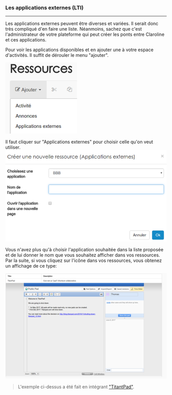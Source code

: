 ### Les applications externes (LTI)
---


Les applications externes peuvent être diverses et variées. Il serait donc très compliqué d'en faire une liste. Néanmoins, sachez que c'est l'administrateur de votre plateforme qui peut créer les ponts entre Claroline et ces applications. 

Pour voir les applications disponibles et en ajouter une à votre espace d'activités. Il suffit de dérouler le menu "ajouter".

![](../admin/LTI/images/LTI-fig5.png)

Il faut cliquer sur "Applications externes" pour choisir celle qu'on veut utiliser.
![](../admin/LTI/images/LTI-fig6.png)

Vous n'avez plus qu'à choisir l'application souhaitée dans la liste proposée et de lui donner le nom que vous souhaitez afficher dans vos ressources. Par la suite, si vous cliquez sur l'icône dans vos ressources, vous obtenez un affichage de ce type:

![](../admin/LTI/images/LTI-fig8.png)

> L'exemple ci-dessus a été fait en intégrant ["TitantPad"](https://titanpad.com/).



